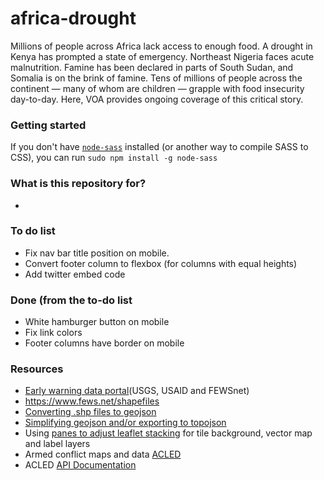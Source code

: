# africa-drought #

Millions of people across Africa lack access to enough food. A drought in Kenya has prompted a state of emergency. Northeast Nigeria faces acute malnutrition. Famine has been declared in parts of South Sudan, and Somalia is on the brink of famine. Tens of millions of people across the continent ― many of whom are children ― grapple with food insecurity day-to-day. Here, VOA provides ongoing coverage of this critical story.

### Getting started ###

If you don't have [`node-sass`](https://www.npmjs.com/package/node-sass) installed (or another way to compile SASS to CSS), you can run `sudo npm install -g node-sass`


### What is this repository for? ###

* 

### To do list ###

* Fix nav bar title position on mobile.
* Convert footer column to flexbox (for columns with equal heights)
* Add twitter embed code

### Done (from the to-do list ###

* White hamburger button on mobile
* Fix link colors
* Footer columns have border on mobile


### Resources ###

* [Early warning data portal](https://earlywarning.usgs.gov/fews/search/Africa/East%20Africa)(USGS, USAID and FEWSnet)
* https://www.fews.net/shapefiles
* [Converting .shp files to geojson](https://gist.github.com/YKCzoli/b7f5ff0e0f641faba0f47fa5d16c4d8d)
* [Simplifying geojson and/or exporting to topojson](http://mapshaper.org/)
* Using [panes to adjust leaflet stacking](http://leafletjs.com/examples/map-panes/) for tile background, vector map and label layers
* Armed conflict maps and data [ACLED](http://www.acleddata.com/data/)
* ACLED [API Documentation](http://www.acleddata.com/wp-content/uploads/2017/03/API-User-Guide_March-2017.pdf)